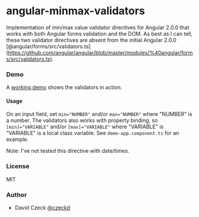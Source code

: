 # angular-minmax-validators

Implementation of min/max value validator directives for Angular 2.0.0 that works with both Angular
forms validation and the DOM. As best as I can tell, these two validator directives are absent from 
the initial Angular 2.0.0 [@angular/forms/src/validators.ts]
(https://github.com/angular/angular/blob/master/modules/%40angular/forms/src/validators.ts).

### Demo

A [working demo](https://czeckd.github.io/angular2-minmax-validators/demo/) shows the validators in action.

#### Usage

On an input field, set ``min="NUMBER"`` and/or ``max="NUMBER"`` where "NUMBER" is a number. The validators also works with property binding, so ``[min]="VARIABLE"``
and/or ``[max]="VARIABLE"`` where "VARIABLE" is "VARIABLE" is a local class variable. See ``demo-app.component.ts`` 
for an example.

Note: I've not tested this directive with date/times.

### License

MIT

### Author
- David Czeck [@czeckd](https://github.com/czeckd)
